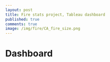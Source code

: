 ```yaml
---
layout: post
title: Fire stats project, Tableau dashboard
published: true
comments: true
image: /img/fire/CA_fire_size.png
---
```


# Dashboard
<!-- 
This <script> tag links to the Embedding API library as a JavaScript ES6 module. 
To use the library in your web application, you need to set the type attribute to 
module in the <script> tag. 
-->

<script type="module" src="https://public.tableau.com/javascripts/api/tableau.embedding.3.latest.min.js"></script>

<!-- 
Initialize the API as part of your HTML code by using the <tableau-viz> web component. 
After linking to the API library, the following code is all you need to embed a Tableau view into your HTML pages.
-->

<tableau-viz id="tableauViz"       
  src='[https://public.tableau.com/app/profile/emily.chang1664/viz/1_88MillionUSFires/FireDash]'      
  height='600px' width='600px' toolbar='bottom' hide-tabs>
</tableau-viz>
